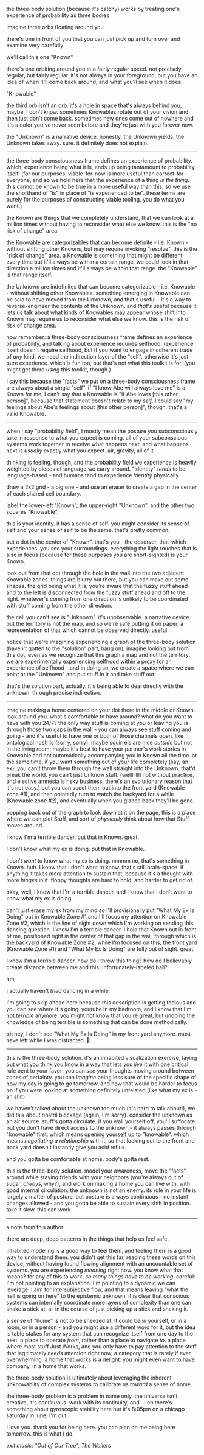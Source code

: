 the three-body solution (because it's catchy) works by treating one's experience of probability as three bodies

imagine three orbs floating around you

there's one in front of you that you can just pick up and turn over and examine very carefully

we'll call this one "Known"

there's one orbiting around you at a fairly regular speed. not precisely regular, but fairly regular. it's not always in your foreground, but you have an idea of when it'll come back around, and what you'll see when it does.

"Knowable"

the third orb isn't an orb. it's a hole in space that's always behind you, maybe. I don't know. sometimes Knowables rotate out of your vision and then just don't come back. sometimes new ones come out of nowhere and it's a color you've never seen before and they're just with you forever now.

the "Unknown" is a narrative device, honestly. the Unknown yields, the Unknown takes away. sure. it definitely does not explain.

---

the three-body consciousness frame defines an experience of probability. which, experience being what it is, ends up being tantamount to probability itself. (for our purposes, viable-for-now is more useful than correct-for-everyone, and so we hold here that the experience of a thing *is the thing*. this cannot be known to be true in a more useful way than this, so we use the shorthand of "is" in place of "is experienced to be". these terms are purely for the purposes of constructing viable tooling. you do what you want.)

the Known are things that we completely understand, that we can look at a million times without having to reconsider what else we know. this is the "no risk of change" area.

the Knowable are categorizables that can become definite - i.e. Known - without shifting other Knowns, but may require invoking "resolve". this is the "risk of change" area. a Knowable is something that might be different every time but it'll always be within a certain range, we could look in that direction a million times and it'll always be within that range. the "Knowable" is that range itself.

the Unknown are indefinites that can become categorizable - i.e. Knowable - without shifting other Knowables. something emerging in Knowable can be said to have moved from the Unknown, and that's useful - it's a way to reverse-engineer the contents of the Unknown. and *that's* useful because it lets us talk about what kinds of Knowables may appear whose shift into Known may require us to reconsider what else we know. this is the risk of risk of change area.

now remember: a three-body consciousness frame defines an experience of probability, and talking about experience requires selfhood. (experience itself doesn't require selfhood, but if you want to engage in coherent trade of *any* kind, we need the indirection layer of the "self". otherwise it's just pure experience. which is fun too, but that's not what this toolkit is for. (you might get there *using* this toolkit, though.)

I say this because the "facts" we put on a three-body consciousness frame are always about a single "self". if "I know Abe will always love me" is a Known for me, I can't say that a Knowable is "if Abe loves [this other person]", because that statement doesn't relate to my *self*. I could say "my feelings about Abe's feelings about [this other person]", though. that's a valid Knowable.

---

when I say "probability field", I mostly mean the posture you subconsciously take in response to what you expect is coming. all of your subconscious systems work together to receive what happens next, and what happens next is *usually* exactly what you expect. air, gravity, all of it.

thinking is feeling, though, and the probability field we experience is heavily weighted by pieces of language we carry around. "identity" *tends* to be language-based - and humans tend to experience *identity* physically.

draw a 2x2 grid - a big one - and use an eraser to create a gap in the center of each shared cell boundary.

label the lower-left "Known", the upper-right "Unknown", and the other two squares "Knowable".

this is your identity. it has a sense of self. you might consider its sense of self and your sense of self to be the same. that's pretty common.

put a dot in the center of "Known". that's you - the observer, that-which-experiences. you see your surroundings. everything the light touches that is also in focus (because for these purposes you are short-sighted) is your Known.

look out from that dot through the hole in the wall into the two adjacent Knowable zones. things are blurry out there, but you can make out some shapes. the grid being what it is, you're aware that the fuzzy stuff ahead and to the left is disconnected from the fuzzy stuff ahead and off to the right. whatever's coming from one direction is unlikely to be coordinated with stuff coming from the other direction.

the cell you can't see is "Unknown". it's unobservable. a narrative device. but the territory is not the map, and so we're safe putting it on paper, a representation of that which cannot be observed directly. useful.

notice that we're imagining experiencing a graph of the three-body solution (haven't gotten to the "solution" part, hang on), imagine looking out from this dot, even as we recognize that this graph a map and not the territory. we are experimentally experiencing selfhood within a proxy for an experience of selfhood - and in doing so, we create a space where we can point at the "Unknown" and put stuff in it and take stuff out.

that's the solution part, actually. it's being able to deal directly with the unknown, through precise indirection.

---

imagine making a home centered on your dot there in the middle of Known. look around you. what's comfortable to have around? what do you want to have with you 24/7? the only way stuff is coming at you or leaving you is through those two gaps in the wall - you can always see stuff coming and going - and it's useful to have one or both of those channels open, like ontological nostrils (sorry, sorry). maybe squirrels are nice *outside* but not in the living room; maybe it's best to have your partner's work stories in Knowable and not automatically accompanying you in Known all the time. at the same time, if you want something out of your life completely (say, an ex), you can't throw them through the wall straight into the Unknown. that'd break the world. you can't just Unknow stuff. (welllllllll not without practice, and elective amnesia is risky business, there's an evolutionary reason that it's not easy.) but you can scoot them out into the front yard (Knowable zone #1), and then pointedly turn to watch the backyard for a while (Knowable zone #2), and eventually when you glance back they'll be gone.

popping back out of the graph to look down at it on the page, this is a place where we can plot Stuff, and sort of *physically* think about how that Stuff moves around.

I know I'm a terrible dancer. put that in Known. great.

I don't know what my ex is doing. put that in Knowable.

I don't *want* to know what my ex is doing. mmmm no, that's something in Known. huh. I know that I don't want to know. that's still brain-space. if anything it takes *more* attention to sustain that, because it's a thought with more *hinges* in it. floppy thoughts are hard to hold, and harder to get rid of.

okay, well, I know that I'm a terrible dancer, and I know that I don't want to know what my ex is doing.

can't just erase my ex from my mind so I'll provisionally put "What My Ex Is Doing" out in Knowable Zone #1 and I'll focus my attention on Knowable Zone #2, which is the line of sight down which I'm working on sending this dancing question. I know I'm a terrible dancer. I hold that Known out in front of me, positioned right in the center of that gap in the wall, through which is the backyard of Knowable Zone #2. while I'm focused on this, the front yard (Knowable Zone #1) and "What My Ex Is Doing" are fully out of sight. great.

I know I'm a terrible dancer. how do I throw this thing? how do I believably create distance between me and this unfortunately-labeled ball?

hm.

I actually haven't *tried* dancing in a while.

I'm going to skip ahead here because this description is getting tedious and you can see where it's going. youtube in my bedroom, and I know that I'm not *terrible* anymore. you might not know that you're great, but undoing the knowledge of being terrible is something that can be done methodically.

oh hey, I don't see "What My Ex Is Doing" in my front yard anymore. must have left while I was distracted. 👯

---

this is the three-body solution. it's an inhabited visualization exercise, laying out what you think you know in a way that lets you *live* it with one critical rule bent to your favor: you can *see* your thoughts moving around between zones of certainty. you can *imagine* being less sure of the specific shape of how my day is going to go tomorrow, and how that would be harder to focus on if you were looking at something definitely unrelated (like what my ex is - ah shit).

we haven't talked about the unknown too much (it's hard to talk about!), we did talk about nostril blockage (again, I'm sorry). consider the unknown as an air source. stuff's gotta circulate. if you wall yourself off, you'll suffocate. but you don't have direct access to the unknown - it always passes through "knowable" first. which means opening yourself up to "knowable". which means *negotiating a relationship* with it, so that looking out to the front and back yard doesn't instantly give you acid reflux.

and you gotta be comfortable at home. body's gotta rest.

this is the three-body solution. model your awareness, move the "facts" around while staying friends with your neighbors (you're always out of sugar, *always*, why?), and work on making a home you can live with, with good internal circulation. the unknown is not an enemy. its role in your life is largely a matter of posture, but posture is always continuous - no instant changes allowed - and you gotta be able to sustain every shift in position. take it slow. this can work.

---

a note from this author:

there are deep, deep patterns in the things that help us feel safe.

inhabited modeling is a good way to feel them, and feeling them is a good way to understand them. you didn't get this far, reading these words on this device, without having found flowing alignment with an uncountable set of systems. you are experiencing *meaning* right now. you know what that means? for any of this to work, *so many things have to be working*. careful: I'm not pointing to an explanation. I'm pointing to a dynamic we can leverage. I aim for intersubjective flow, and that means leaving "what the hell is going on here" to the epistemic unknown. it is clear that conscious systems can internally coordinate more layers of complexity than one can shake a stick at, all in the course of just picking up a stick and shaking it.

a sense of "home" is not to be sneezed at. it could be in yourself, or in a room, or in a person - and you might use a different word for it, but the idea is table stakes for any system that can recognize itself from one day to the next. a place to operate *from*, rather than a place to navigate *to*. a place where most stuff Just Works, and you only have to pay attention to the stuff that legitimately *needs* attention right now, a category that is rarely if ever overwhelming. a home that works is a delight. you might even want to have company, in a home that works.

the three-body solution is ultimately about leveraging the inherent unknowablity of complex systems to calibrate us *toward* a sense of home.

the three-body problem is a problem in name only. the universe isn't creative, it's *continuous*. work with its continuity, and ... eh there's something about gyroscopic stability here but it's 8:05pm on a chicago saturday in june, I'm out.

I love you. thank you for being here. you can plan on me being here tomorrow. this is what I do.

*exit music: "Out of Our Tree", The Wailers*
